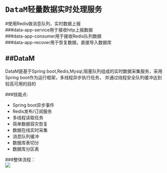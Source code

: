`DataM轻量数据实时处理服务`
========================
#使用Redis做消息队列，实时数据上报<br>
###data-app-service用于接收http上报数据<br>
###data-app-consumer用于接收Redis队列数据<br>
###data-app-recover用于恢复数据，直接导入数据库<br>

##DataM<br/>
---------------
DataM是基于Spring boot,Redis,Mysql,阻塞队列组成的实时数据采集服务，采用Spring boot作为运行框架，多线程异步执行任务，
并通过线程安全队列缓冲达到较高可用的目的

###技能点:<br>
* Spring boot异步事件<br>
* Redis发布/订阅服务<br>
* 多线程读取任务<br>
* 简单数据容灾恢复<br>
* 数据在线实时采集<br>
* 消息队列缓冲<br>
* 数据库表切分<br>
* 数据库分区表<br>

###整体流程：<br>
![](https://github.com/V-I-C-T-O-R/DataM/blob/master/data.png) <br>
